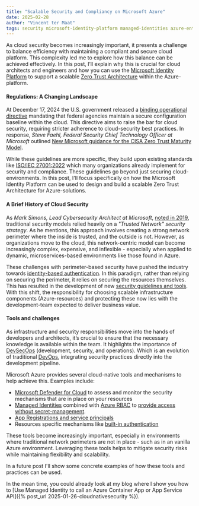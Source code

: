```yaml
---
title: "Scalable Security and Compliancy on Microsoft Azure"
date: 2025-02-28
author: "Vincent ter Maat"
tags: security microsoft-identity-platform managed-identities azure-entra-id
---
```


As cloud security becomes increasingly important, it presents a challenge to balance efficiency with maintaining a compliant and secure cloud platform. This complexity led me to explore how this balance can be achieved effectively. In this post, I’ll explain why this is crucial for cloud architects and engineers and how you can use the [Microsoft Identity Platform](https://learn.microsoft.com/en-us/entra/identity-platform/v2-overview) to support a scalable [Zero Trust Architecture](https://learn.microsoft.com/en-us/security/zero-trust/zero-trust-overview) within the Azure-platform.

#### Regulations: A Changing Landscape
At December 17, 2024 the U.S. government released a [binding operational directive](https://www.cisa.gov/news-events/directives/bod-25-01-implementing-secure-practices-cloud-services) mandating that federal agencies maintain a secure configuration baseline within the cloud. This directive aims to raise the bar for cloud security, requiring stricter adherence to cloud-security best practices. In response, _Steve Faehl, Federal Security Chief Technology Officer at Microsoft_ outlined [New Microsoft guidance for the CISA Zero Trust Maturity Model](https://www.microsoft.com/en-us/security/blog/2024/12/19/new-microsoft-guidance-for-the-cisa-zero-trust-maturity-model/).

While these guidelines are more specific, they build upon existing standards like [ISO/IEC 27001:2022](https://www.iso.org/standard/27001) which many organizations already implement for security and compliance. These guidelines go beyond just securing cloud-environments. In this post, I'll focus specifically on how the Microsoft Identity Platform can be used to design and build a scalable Zero Trust Architecture for Azure-solutions.

#### A Brief History of Cloud Security
As _Mark Simons, Lead Cybersecurity Architect at Microsoft_, [noted in 2019](https://www.microsoft.com/en-us/security/blog/2019/11/11/zero-trust-strategy-what-good-looks-like/), traditional security models relied heavily on a _"Trusted Network" security strategy_. As he mentions, this approach involves creating a strong network perimeter where the inside is trusted, and the outside is not. However, as organizations move to the cloud, this network-centric model can become increasingly complex, expensive, and inflexible - especially when applied to dynamic, microservices-based environments like those found in Azure.

These challenges with perimeter-based security have pushed the industry towards [identity-based authentication](https://learn.microsoft.com/en-us/security/benchmark/azure/mcsb-identity-management). In this paradigm, rather than relying on securing the perimeter, it relies on securing the resources themselves. This has resulted in the development of new [security guidelines and tools](https://learn.microsoft.com/en-us/security/benchmark/azure/introduction). With this shift, the responsibility for choosing scalable infrastructure components (Azure-resources) and protecting these now lies with the development-team expected to deliver business value.

#### Tools and challenges

As infrastructure and security responsibilities move into the hands of developers and architects, it’s crucial to ensure that the necessary knowledge is available within the team. It highlights the importance of [DevSecOps](https://learn.microsoft.com/en-us/devops/devsecops/enable-devsecops-azure-github) (development, security, and operations). Which is an evolution of traditional [DevOps](https://learn.microsoft.com/en-us/devops/what-is-devops), integrating security practices directly into the development pipeline.

Microsoft Azure provides several cloud-native tools and mechanisms to help achieve this. Examples include:
-  [Microsoft Defender for Cloud](https://learn.microsoft.com/en-us/azure/defender-for-cloud/concept-regulatory-compliance-standards) to assess and monitor the security mechanisms that are in place on your resources
-  [Managed Identities](https://learn.microsoft.com/en-us/entra/identity/managed-identities-azure-resources/overview) combined with [Azure RBAC](https://learn.microsoft.com/en-us/azure/role-based-access-control/overview) to [provide access without secret-management](https://learn.microsoft.com/en-us/entra/identity/enterprise-apps/migrate-applications-from-secrets).
-  [App Registrations and service principals](https://learn.microsoft.com/en-us/entra/identity-platform/app-objects-and-service-principals)
-  Resources specific mechanisms like [built-in authentication](https://learn.microsoft.com/en-us/azure/app-service/overview-authentication-authorization)

 These tools become increasingly important, especially in environments where traditional network perimeters are not in place - such as in an vanilla Azure environment. Leveraging these tools helps to mitigate security risks while maintaining flexibility and scalability.

In a future post I'll show some concrete examples of how these tools and practices can be used.

In the mean time, you could already look at my blog where I show you how to [Use Managed Identity to call an Azure Container App or App Service API]({% post_url 2025-01-26-cloudnativesecurity %}).